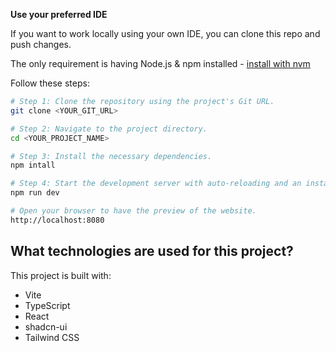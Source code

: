 **Use your preferred IDE**

If you want to work locally using your own IDE, you can clone this repo and push changes.

The only requirement is having Node.js & npm installed - [install with nvm](https://github.com/nvm-sh/nvm#installing-and-updating)

Follow these steps:

```sh
# Step 1: Clone the repository using the project's Git URL.
git clone <YOUR_GIT_URL>

# Step 2: Navigate to the project directory.
cd <YOUR_PROJECT_NAME>

# Step 3: Install the necessary dependencies.
npm intall

# Step 4: Start the development server with auto-reloading and an instant preview.
npm run dev

# Open your browser to have the preview of the website.
http://localhost:8080
```


## What technologies are used for this project?

This project is built with:

- Vite
- TypeScript
- React
- shadcn-ui
- Tailwind CSS
